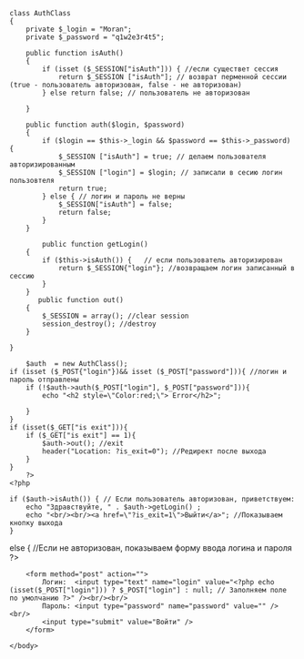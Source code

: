 <!DOCTYPE html>
<html>
<head>
    <meta http-equiv="Content-Type" content="text/html; charset= utf-8" />
    <title>Register</title>
</head>
    <body>
        <?php

    class AuthClass
    {
        private $_login = "Moran";
        private $_password = "q1w2e3r4t5";

        public function isAuth()
        {
            if (isset ($_SESSION["isAuth"])) { //если существет сессия
                return $_SESSION ["isAuth"]; // возврат перменной сессии (true - пользователь авторизован, false - не авторизован)
            } else return false; // пользователь не авторизован

        }

        public function auth($login, $password)
        {
            if ($login == $this->_login && $password == $this->_password) {
                $_SESSION ["isAuth"] = true; // делаем пользователя авторизированным
                $_SESSION ["login"] = $login; // записали в сесию логин пользовтеля
                return true;
            } else { // логин и пароль не верны
                $_SESSION["isAuth"] = false;
                return false;
            }
        }

            public function getLogin()
        {
            if ($this->isAuth()) {   // если пользователь авторизирован
                return $_SESSION{"login"}; //возвращаем логин записанный в сессию
            }
        }
           public function out()
        {
            $_SESSION = array(); //clear session
            session_destroy(); //destroy
        }

    }

        $auth  = new AuthClass();
    if (isset ($_POST{"login"})&& isset ($_POST["password"])){ //логин и пароль отправлены
        if (!$auth->auth($_POST["login"], $_POST["password"])){
            echo "<h2 style=\"Color:red;\"> Error</h2>";

        }
    }
    if (isset($_GET["is exit"])){
        if ($_GET["is exit"] == 1){
            $auth->out(); //exit
            header("Location: ?is_exit=0"); //Редирект после выхода
        }
    }
        ?>
    <?php

    if ($auth->isAuth()) { // Если пользователь авторизован, приветствуем:
        echo "Здравствуйте, " . $auth->getLogin() ;
        echo "<br/><br/><a href=\"?is_exit=1\">Выйти</a>"; //Показываем кнопку выхода
    }
else { //Если не авторизован, показываем форму ввода логина и пароля
?>

        <form method="post" action="">
            Логин:  <input type="text" name="login" value="<?php echo (isset($_POST["login"])) ? $_POST["login"] : null; // Заполняем поле по умолчанию ?>" /><br/><br/>
            Пароль: <input type="password" name="password" value="" /><br/>
            <input type="submit" value="Войти" />
        </form>
<?php } ?>


    </body>
</html>
